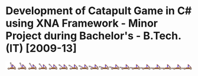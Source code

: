 # Development of Catapult Game in C# using XNA Framework - Minor Project during Bachelor's - B.Tech. (IT) [2009-13]
![alt text](https://github.com/GurpreetSinghMatharu/Catapult-Game-B.Tech.-IT-Project/blob/master/Catapult%20Game%20-%20Snapshots/blueCatapult_Pullback.png)
